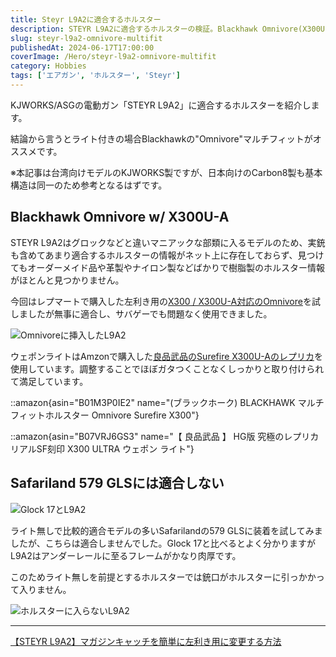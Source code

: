 ```yaml
---
title: Steyr L9A2に適合するホルスター
description: STEYR L9A2に適合するホルスターの検証。Blackhawk Omnivore(X300U-A対応)が最適解。Safariland 579 GLSとの非適合性やフレーム形状の違いを詳しく解説。
slug: steyr-l9a2-omnivore-multifit
publishedAt: 2024-06-17T17:00:00
coverImage: /Hero/steyr-l9a2-omnivore-multifit
category: Hobbies
tags: ['エアガン', 'ホルスター', 'Steyr']
---
```


KJWORKS/ASGの電動ガン「STEYR L9A2」に適合するホルスターを紹介します。

結論から言うとライト付きの場合Blackhawkの"Omnivore"マルチフィットがオススメです。

※本記事は台湾向けモデルのKJWORKS製ですが、日本向けのCarbon8製も基本構造は同一のため参考となるはずです。

## Blackhawk Omnivore w/ X300U-A

STEYR L9A2はグロックなどと違いマニアックな部類に入るモデルのため、実銃も含めてあまり適合するホルスターの情報がネット上に存在しておらず、見つけてもオーダーメイド品や革製やナイロン製などばかりで樹脂製のホルスター情報がほとんと見つかりません。

今回はレプマートで購入した左利き用の[X300 / X300U-A対応のOmnivore](https://repmart.jp/products/bh419001bbl.html)を試しましたが無事に適合し、サバゲーでも問題なく使用できました。

![Omnivoreに挿入したL9A2](/Review/steyr-l9a2-omnivore-multifit1)

ウェポンライトはAmzonで購入した[良品武品のSurefire X300U-Aのレプリカ](https://amzn.to/4eotFxk)を使用しています。調整することでほぼガタつくことなくしっかりと取り付けられて満足しています。

::amazon{asin="B01M3P0IE2" name="(ブラックホーク) BLACKHAWK マルチフィットホルスター Omnivore Surefire X300"}

::amazon{asin="B07VRJ6GS3" name="【 良品武品 】 HG版 究極のレプリカ リアルSF刻印 X300 ULTRA ウェポン ライト"}

## Safariland 579 GLSには適合しない

![Glock 17とL9A2](/Review/steyr-l9a2-omnivore-multifit2)

ライト無しで比較的適合モデルの多いSafarilandの579 GLSに装着を試してみましたが、こちらは適合しませんでした。Glock 17と比べるとよく分かりますがL9A2はアンダーレールに至るフレームがかなり肉厚です。

このためライト無しを前提とするホルスターでは銃口がホルスターに引っかかって入りません。

![ホルスターに入らないL9A2](/Review/steyr-l9a2-omnivore-multifit3)

---

[【STEYR L9A2】マガジンキャッチを簡単に左利き用に変更する方法](/post/kjworks-steyr-l9a2-magazine-catch-customize)
